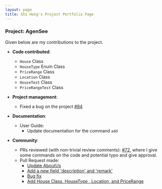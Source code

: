 ```yaml
---
layout: page
title: Shi Hong's Project Portfolio Page
---
```


### Project: AgenSee

Given below are my contributions to the project.

* **Code contributed**:
  * ```House``` Class
  * ```HouseType``` Enum Class
  * ```PriceRange``` Class
  * ```Location``` Class
  * ```HouseTest``` Class 
  * ```PriceRangeTest``` Class


* **Project management**:
    * Fixed a bug on the project [\#84](https://github.com/AY2122S2-CS2103T-T11-2/tp/pull/84)
    
* **Documentation**:
    * User Guide:
        * Update documentation for the command `add` 
        
* **Community**:
    * PRs reviewed (with non-trivial review comments): [\#72](https://github.com/AY2122S2-CS2103T-T11-2/tp/pull/72), 
  where I give some commands on the code and potential typo and give approval.
    * Pull Request made:
      * [Update AboutUs](https://github.com/AY2122S2-CS2103T-T11-2/tp/pull/24)
      * [Add a new field 'description' and 'remark' ](https://github.com/AY2122S2-CS2103T-T11-2/tp/pull/71)
      * [Bug fix](https://github.com/AY2122S2-CS2103T-T11-2/tp/pull/84)
      * [Add House Class, HouseType <Enum>, Location, and PriceRange ](https://github.com/AY2122S2-CS2103T-T11-2/tp/pull/87)